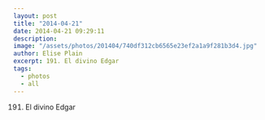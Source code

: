 ```yaml
---
layout: post
title: "2014-04-21"
date: 2014-04-21 09:29:11
description: 
image: "/assets/photos/201404/740df312cb6565e23ef2a1a9f281b3d4.jpg"
author: Elise Plain
excerpt: 191. El divino Edgar
tags: 
  - photos
  - all
---
```


191. El divino Edgar
<p></p>
